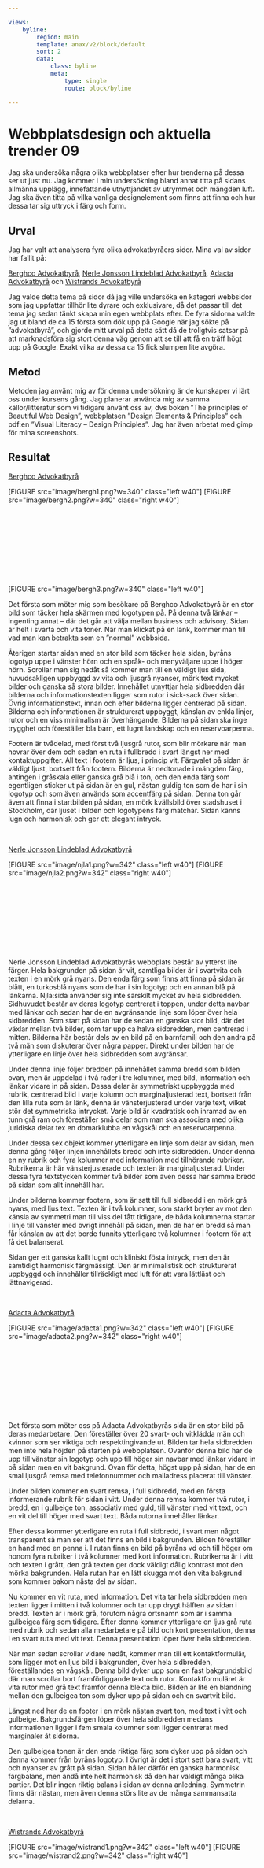 ```yaml
---

views:
    byline:
        region: main
        template: anax/v2/block/default
        sort: 2
        data:
            class: byline
            meta:
                type: single
                route: block/byline

---
```


Webbplatsdesign och aktuella trender 09
=======================


Jag ska undersöka några olika webbplatser efter hur trenderna på dessa ser ut just nu. Jag kommer i min undersökning bland annat titta på sidans allmänna upplägg, innefattande utnyttjandet av utrymmet och mängden luft. Jag ska även titta på vilka vanliga designelement som finns att finna och hur dessa tar sig uttryck i färg och form.



Urval
-----------------------

Jag har valt att analysera fyra olika advokatbyråers sidor.
Mina val av sidor har fallit på:

<a href="https://berghco.com/"> Berghco Advokatbyrå</a>,
<a href="http://www.njla.se/"> Nerle Jonsson Lindeblad Advokatbyrå</a>,
<a href="https://www.adacta-law.se/"> Adacta Advokatbyrå</a> och
<a href="https://www.wistrand.se/"> Wistrands Advokatbyrå</a>

Jag valde detta tema på sidor då jag ville undersöka en kategori webbsidor som jag uppfattar tillhör  lite dyrare och exklusivare, då det passar till det tema jag sedan tänkt skapa min egen webbplats efter. De fyra sidorna valde jag ut bland de ca 15 första som dök upp på Google när jag sökte på ”advokatbyrå”, och gjorde mitt urval på detta sätt då de troligtvis satsar på att marknadsföra sig stort denna väg genom att se till att få en träff högt upp på Google. Exakt vilka av dessa ca 15 fick slumpen lite avgöra.



Metod
-----------------------

Metoden jag använt mig av för denna undersökning är de kunskaper vi lärt oss under kursens gång. Jag planerar använda mig av samma källor/litteratur som vi tidigare använt oss av, dvs boken ”The principles of Beautiful Web Design”, webbplatsen ”Design Elements & Principles” och pdf:en ”Visual Literacy – Design Principles”. Jag har även arbetat med gimp för mina screenshots.



Resultat
-----------------------

<a href="https://berghco.com/"> Berghco Advokatbyrå</a>

[FIGURE src="image/bergh1.png?w=340" class="left w40"]
[FIGURE src="image/bergh2.png?w=340" class="right w40"]

<br>
<br>
<br>
<br>
<br>
<br>
<br>
<br>

[FIGURE src="image/bergh3.png?w=340" class="left w40"]

Det första som möter mig som besökare på Berghco Advokatbyrå är en stor bild som täcker hela skärmen med logotypen på. På denna två länkar – ingenting annat – där det går att välja mellan business och advisory. Sidan är helt i svarta och vita toner. När man klickat på en länk, kommer man till vad man kan betrakta som en ”normal” webbsida.

Återigen startar sidan med en stor bild som täcker hela sidan, byråns logotyp uppe i vänster hörn och en språk- och menyväljare uppe i höger hörn. Scrollar man sig nedåt så kommer man till en väldigt ljus sida, huvudsakligen uppbyggd av vita och ljusgrå nyanser, mörk text mycket bilder och ganska så stora bilder. Innehållet utnyttjar hela sidbredden där bilderna och informationstexten ligger som rutor i sick-sack över sidan. Övrig informationstext, innan och efter bilderna ligger centrerad på sidan. Bilderna och informationen är strukturerat uppbyggt, känslan av enkla linjer, rutor och en viss minimalism är överhängande. Bilderna på sidan ska inge trygghet och föreställer bla barn, ett lugnt landskap och en reservoarpenna.

Footern är tvådelad, med först två ljusgrå rutor, som blir mörkare när man hovrar över dem och sedan en ruta i fullbredd i svart längst ner med kontaktuppgifter. All text i footern är ljus, i princip vit. Färgvalet på sidan är väldigt ljust, bortsett från footern. Bilderna är nedtonade i mängden färg, antingen i gråskala eller ganska grå blå i ton, och den enda färg som egentligen sticker ut på sidan är en gul, nästan guldig ton som de har i sin logotyp och som även används som accentfärg på sidan. Denna ton går även att finna i startbilden på sidan, en mörk kvällsbild över stadshuset i Stockholm, där ljuset i bilden och logotypens färg matchar. Sidan känns lugn och harmonisk och ger ett elegant intryck.

<br>


<a href="http://www.njla.se/"> Nerle Jonsson Lindeblad Advokatbyrå</a>

[FIGURE src="image/njla1.png?w=342" class="left w40"]
[FIGURE src="image/njla2.png?w=342" class="right w40"]

<br>
<br>
<br>
<br>
<br>
<br>
<br>
<br>

Nerle Jonsson Lindeblad Advokatbyrås webbplats består av ytterst lite färger. Hela bakgrunden på sidan är vit, samtliga bilder är i svartvita och texten i en mörk grå nyans. Den enda färg som finns att finna på sidan är blått, en turkosblå nyans som de har i sin logotyp och en annan blå på länkarna. Njla:sida använder sig inte särskilt mycket av hela sidbredden. Sidhuvudet består av deras logotyp centrerat i toppen, under detta navbar med länkar och sedan har de en avgränsande linje som löper över hela sidbredden. Som start på sidan har de sedan en ganska stor bild, där det växlar mellan två bilder, som tar upp ca halva sidbredden, men centrerad i mitten. Bilderna här består dels av en bild på en barnfamilj och den andra på två män som diskuterar över några papper. Direkt under bilden har de ytterligare en linje över hela sidbredden som avgränsar.

Under denna linje följer bredden på innehållet samma bredd som bilden ovan, men är uppdelad i två rader i tre kolumner, med bild, information och länkar vidare in på sidan. Dessa delar är symmetriskt uppbyggda med rubrik, centrerad bild i varje kolumn och marginaljusterad text, bortsett från den lilla ruta som är länk, denna är vänsterjusterad under varje text, vilket stör det symmetriska intrycket. Varje bild är kvadratisk och inramad av en tunn grå ram och föreställer små delar som man ska associera med olika juridiska delar tex en domarklubba en vågskål och en reservoarpenna.

Under dessa sex objekt kommer ytterligare en linje som delar av sidan, men denna gång följer linjen innehållets bredd och inte sidbredden. Under denna en ny rubrik och fyra kolumner med information med tillhörande rubriker. Rubrikerna är här vänsterjusterade och texten är marginaljusterad. Under dessa fyra textstycken kommer två bilder som även dessa har samma bredd på sidan som allt innehåll har.

Under bilderna kommer footern, som är satt till full sidbredd i en mörk grå nyans, med ljus text. Texten är i två kolumner, som starkt bryter av mot den känsla av symmetri man till viss del fått tidigare, de båda kolumnerna startar i linje till vänster med övrigt innehåll på sidan, men de har en bredd så man får känslan av att det borde funnits ytterligare två kolumner i footern för att få det balanserat.

Sidan ger ett ganska kallt lugnt och kliniskt fösta intryck, men den är samtidigt harmonisk färgmässigt. Den är minimalistisk och strukturerat uppbyggd och innehåller tillräckligt med luft för att vara lättläst och lättnavigerad.

<br>


<a href="https://www.adacta-law.se/"> Adacta Advokatbyrå</a>

[FIGURE src="image/adacta1.png?w=342" class="left w40"]
[FIGURE src="image/adacta2.png?w=342" class="right w40"]

<br>
<br>
<br>
<br>
<br>
<br>
<br>
<br>

Det första som möter oss på Adacta Advokatbyrås sida är en stor bild på deras medarbetare. Den föreställer över 20 svart- och vitklädda män och kvinnor som ser viktiga och respektingivande ut. Bilden tar hela sidbredden men inte hela höjden på starten på webbplatsen. Ovanför denna bild har de upp till vänster sin logotyp och upp till höger sin navbar med länkar vidare in på sidan men en vit bakgrund. Ovan för detta, högst upp på sidan, har de en smal ljusgrå remsa med telefonnummer och mailadress placerat till vänster.

Under bilden kommer en svart remsa, i full sidbredd, med en första informerande rubrik för sidan i vitt. Under denna remsa kommer två rutor, i bredd, en i gulbeige ton, associativ med guld, till vänster med vit text, och en vit del till höger med svart text. Båda rutorna innehåller länkar.

Efter dessa kommer ytterligare en ruta i full sidbredd, i svart men något transparent så man ser att det finns en bild i bakgrunden. Bilden föreställer en hand med en penna i. I rutan finns en bild på byråns vd och till höger om honom fyra rubriker i två kolumner med kort information. Rubrikerna är i vitt och texten i grått, den grå texten ger dock väldigt dålig kontrast mot den mörka bakgrunden. Hela rutan har en lätt skugga mot den vita bakgrund som kommer bakom nästa del av sidan.

Nu kommer en vit ruta, med information. Det vita tar hela sidbredden men texten ligger i mitten i två kolumner och tar upp drygt hälften av sidan i bredd. Texten är i mörk grå, förutom några ortsnamn som är i samma gulbeigea färg som tidigare. Efter denna kommer ytterligare en ljus grå ruta med rubrik och sedan alla medarbetare på bild och kort presentation, denna i en svart ruta med vit text. Denna presentation löper över hela sidbredden.

När man sedan scrollar vidare nedåt, kommer man till ett kontaktformulär, som ligger mot en ljus bild i bakgrunden, över hela sidbredden, föreställandes en vågskål. Denna bild dyker upp som en fast bakgrundsbild där man scrollar bort framförliggande text och rutor. Kontaktformuläret är vita rutor med grå text framför denna blekta bild. Bilden är lite en blandning mellan den gulbeigea ton som dyker upp på sidan och en svartvit bild.

Längst ned har de en footer i en mörk nästan svart ton, med text i vitt och gulbeige. Bakgrundsfärgen löper över hela sidbredden medans informationen ligger i fem smala kolumner som ligger centrerat med marginaler åt sidorna.

Den gulbeigea tonen är den enda riktiga färg som dyker upp på sidan och denna kommer från byråns logotyp. I övrigt är det i stort sett bara svart, vitt och nyanser av grått på sidan. Sidan håller därför en ganska harmonisk färgbalans, men ändå inte helt harmonisk då den har väldigt många olika partier. Det blir ingen riktig balans i sidan av denna anledning. Symmetrin finns där nästan, men även denna störs lite av de många sammansatta delarna.

<br>


<a href="https://www.wistrand.se/"> Wistrands Advokatbyrå</a>

[FIGURE src="image/wistrand1.png?w=342" class="left w40"]
[FIGURE src="image/wistrand2.png?w=342" class="right w40"]

<br>
<br>
<br>
<br>
<br>
<br>
<br>
<br>

När man kommer in på Wistrands Advokatbyrås sida är det första man möts av en stor bild som tar nästan hela vyn, föreställande en kvällsbild med en bit av hamnen, ett par båtar och ”läppstiftet” i Göteborg. Det är en mörk bild, men med varma toner som kommer från de upplysta motiven i bilden. Bilden ligger över hela sidbredden. Längst ned på startbilden har vi byråns logotyp till vänster och navbaren till höger, dock ej hela vägen ut till kanten utan med ett indrag till smalare sidbredd. Hela bakgrunden bakom dessa är vit.

När man scrollar sig nedåt, kommer den vita bakgrunden upp och scrollas över bilden som ligger överst. Under logotypen och navbaren kommer en ljus grå ruta som har full sidbredd med information om advokatbyrån. Texten ligger i mitten av sidan och har bredden av ungefär halva sidan. Smalare än det utrymme logotyp och navbaren tar.

Efter denna kommer ett nytt parti med vit bakgrund, hel sidbredd, bestående av tre kolumner med bilder, kort text och länkar. Efter detta nytt parti med ljus grå bakgrund, hel sidbredd, med tre kolumner likt ovan, fast här med rubrik sedan bild, text och länk.

Längst ned på sidan har vi footern mot en ljusgrå bakgrund, något mörkare än ovan bakgrund dock, men även denna i fullbredd. I footern ligger informationen även här i tre kolumner, där de två högra matchar i vänsterkant mot de ovan men inte den högra, den ligger med längre indrag än de ovanförliggande vänstra kolumnerna. Detta stör symmetrin på sidan en hel del, en sidan som annars känns väl balanserad med form och upplägg.

Färgerna på sidan är diskreta och neutrala, mycket grått och vitt, med accentfärg i en dämpad gul ton, en färg som matchar upp mot bilden i headern och som används i många av länkarna. Bilderna på sidan är ganska återhållsamma i färg, samtidigt som de inte är färglösa eller svartvita, och har även dessa en viss dragning åt det varma lite gulaktiga hållet i motiven.



Analys
-----------------------

Generellt skulle jag vilja påstå att webbplatserna har två vägar att gå, antingen arbetar de med hela sidbredden och gör då detta över större delen av sidan, eller så arbetar de i motsatt riktning med väldigt mycket luft kring sin information. Min upplevelse kring de sidor jag tittat på är att det är ungefär femti-femti kring hur de väljer att arbeta och om det finns något trend här att välja blir därför väldigt svårt att ha en åsikt om.

Däremot upplever jag hur de använder sig av bilder och färger som någonting återkommande på flertalet sidor. Det är en återhållsam användning av färg, vit och ljusgrå bakgrundsfärg är helt klart det vanligaste. Lika så att använda en mörkare ton i footer än någonstans i övriga sidan. Headern består i de allra flesta fallen av av en bild, storleken på denna varierar något, men en stor bild över hela sidbredden känns något vanligare än en mindre bild. Denna bild sätter många gånger tonen på hela sidans färgval, speciellt om de valt att arbeta med en accentfärg – vilket samtliga sidor jag tittat på valt att göra. Intressant här tycker jag det är att tre av fyra sidor valt att arbeta med någon gulbeige-aktig ton, ett färgval jag upplever ska ge känslan åter det guldiga hållet och därför ska upplevas som något lyxigt och exklusivt. Den som skiljer sig mest här är Nerle Jonsson Lindeblad Advokatbyrå som dels använder sig av blå som accentfärg och dels endast svartvita bilder. De övriga sidorna använder sig av bilder med färg, om än ganska återhållsamma.

Likvärdigt för alla sidorna upplever jag är att de använder sig av mycket bilder för att få det att hända något på sidorna, men samtidigt ska inte bilderna sticka ut färgmässigt eller ta över, utan de ska bara förstärka det eleganta professionella intrycket man ska få av en seriös exklusiv sida. Vad gäller motiven på bilderna på dessa fyra sidorna tycker jag det är intressant att de påminner en hel del om varandra motivmässigt. Det är bilder som har mycket hänvisning till det juridiska yrket, det är familjära bilder som ska öka vårt förtroende för dem och det är bilder som ska visa på deras professionalitet. Vågskålen och reservoarpennan återkommer på flertalet av sidorna. Den sida som här skiljer sig mest från de andra är Adacta Advokatbyrå, som satsar mer på bilder på sin personal än på ”typiska” juridikbilder, men även här kan man finna en bild på en vågskål.

De designelement som framträder allra tydligaste, förutom alla bilder, är rutor och linjer. Dessa finna med på alla sidor, vissa mer än andra, för att avgränsa de olika delarna och hålla sidorna strukturerade. Den sida som här sticker ut mest är återigen Adacta Advokatbyrå som har allra flest separata rutor/element för att dela upp innehållet. Här har de dock så pass många olika rutor att det nästan blir för många och blir rörigt istället för välstrukturerat.

Så sammanfattningsvis skulle jag vilja påstå att inom detta område är de starkaste trenderna ljusa toner, minimalt med färg och huvudsakligen en accentfärg. Mycket bilder men ändå återhållsamma bilder som förstärker redan satta intryck mer än tar över något, både beträffande färg och motiv. Eleganta sidor med ”dyrt” intryck och på de flesta håll ganska mycket luft, med linjer för att separera delar och förstärka tydligheten.



Referenser
-----------------------

https://www.canva.com/learn/design-elements-principles/

Beaird, Jason, The Principles of Beautiful Web Design, 2014

https://dbwebb.se/article/vl.pdf



Övrigt
-----------------------

Helena Isåfjäll

